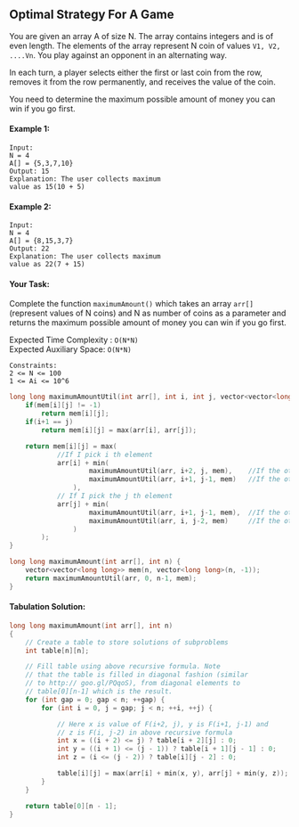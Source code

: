 ## Optimal Strategy For A Game

You are given an array A of size N. The array contains integers and is of even length. The elements of the array represent N coin of values `V1, V2, ....Vn`. You play against an opponent in an alternating way.

In each turn, a player selects either the first or last coin from the row, removes it from the row permanently, and receives the value of the coin.

You need to determine the maximum possible amount of money you can win if you go first.

#### Example 1:

```
Input:
N = 4
A[] = {5,3,7,10}
Output: 15
Explanation: The user collects maximum
value as 15(10 + 5)
```

#### Example 2:

```
Input:
N = 4
A[] = {8,15,3,7}
Output: 22
Explanation: The user collects maximum
value as 22(7 + 15)
```

#### Your Task:

Complete the function `maximumAmount()` which takes an array `arr[]` (represent values of N coins) and N as number of coins as a parameter and returns the maximum possible amount of money you can win if you go first.

Expected Time Complexity : `O(N*N)`  
Expected Auxiliary Space: `O(N*N)`

```
Constraints:
2 <= N <= 100
1 <= Ai <= 10^6
```

```c++
long long maximumAmountUtil(int arr[], int i, int j, vector<vector<long long>> &mem) {
    if(mem[i][j] != -1)
        return mem[i][j];
    if(i+1 == j)
        return mem[i][j] = max(arr[i], arr[j]);

    return mem[i][j] = max(
            //If I pick i th element
            arr[i] + min(
                    maximumAmountUtil(arr, i+2, j, mem),    //If the other player picks i+1
                    maximumAmountUtil(arr, i+1, j-1, mem)   //If the other player picks j
                ),
            // If I pick the j th element
            arr[j] + min(
                    maximumAmountUtil(arr, i+1, j-1, mem),  //If the other player picks i
                    maximumAmountUtil(arr, i, j-2, mem)     //If the other player picks j-1
                )
        );
}

long long maximumAmount(int arr[], int n) {
    vector<vector<long long>> mem(n, vector<long long>(n, -1));
    return maximumAmountUtil(arr, 0, n-1, mem);
}
```

#### Tabulation Solution:

```c++
long long maximumAmount(int arr[], int n)
{
    // Create a table to store solutions of subproblems
    int table[n][n];

    // Fill table using above recursive formula. Note
    // that the table is filled in diagonal fashion (similar
    // to http:// goo.gl/PQqoS), from diagonal elements to
    // table[0][n-1] which is the result.
    for (int gap = 0; gap < n; ++gap) {
        for (int i = 0, j = gap; j < n; ++i, ++j) {

            // Here x is value of F(i+2, j), y is F(i+1, j-1) and
            // z is F(i, j-2) in above recursive formula
            int x = ((i + 2) <= j) ? table[i + 2][j] : 0;
            int y = ((i + 1) <= (j - 1)) ? table[i + 1][j - 1] : 0;
            int z = (i <= (j - 2)) ? table[i][j - 2] : 0;

            table[i][j] = max(arr[i] + min(x, y), arr[j] + min(y, z));
        }
    }

    return table[0][n - 1];
}
```
